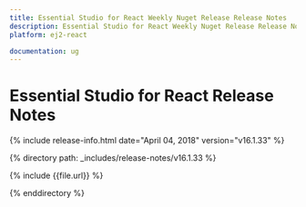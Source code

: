 ```yaml
---
title: Essential Studio for React Weekly Nuget Release Release Notes  
description: Essential Studio for React Weekly Nuget Release Release Notes  
platform: ej2-react

documentation: ug
---
```


# Essential Studio for  React  Release Notes  

{% include release-info.html date="April 04, 2018"  version="v16.1.33" %} 

{% directory path: _includes/release-notes/v16.1.33 %}

{% include {{file.url}} %}

{% enddirectory %}


